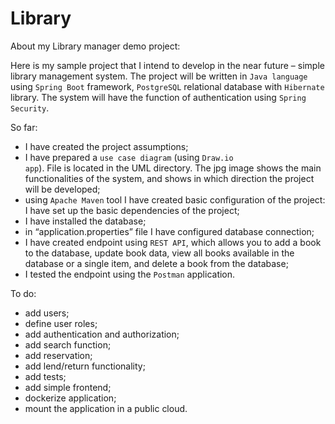 # Library
About my Library manager demo project:

Here is my sample project that I intend to develop in the near future – simple library management system. The project will be written in <code>Java language</code> using <code>Spring Boot</code> framework, <code>PostgreSQL</code> relational database with <code>Hibernate</code> library. The system will have the function of authentication using <code>Spring Security</code>.

So far:
- I have created the project assumptions; 
- I have prepared a <code>use case diagram</code> (using <code>Draw.io app</code>). File is located in the UML directory. The jpg image shows the main functionalities of the system, and shows in which direction the project will be developed;
- using <code>Apache Maven</code> tool I have created basic configuration of the project: I have set up the basic dependencies of the project;
- I have installed the database;
- in “application.properties” file I have configured database connection;
- I have created endpoint using <code>REST API</code>, which allows you to add a book to the database, update book data, view all books available in the database or a single item, and delete a book from the database;
- I tested the endpoint using the <code>Postman</code> application.

To do:
- add users;
- define user roles;
- add authentication and authorization;
- add search function;
- add reservation;
- add lend/return functionality;
- add tests;
- add simple frontend;
- dockerize application;
- mount the application in a public cloud. 


